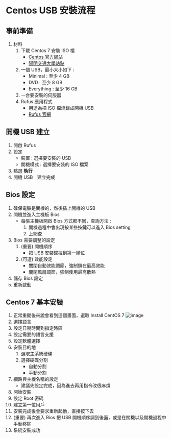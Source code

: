 Centos USB 安裝流程
===

事前準備
---

1. 材料
    1. 下載 Centos 7 安裝 ISO 檔
        - [Centos 官方網站](https://www.centos.org/)
        - [陽明交通大學站點](http://centos.cs.nctu.edu.tw/)
    2. 一個 USB，最小大小如下 :
        - Minimal     : 至少  4 GB
        - DVD         : 至少  8 GB
        - Everything  : 至少 16 GB 
    3. 一台要安裝的伺服器
    4. Rufus 應用程式
        - 用途為把 ISO 檔燒錄成開機 USB
        - [Rufus 官網](https://rufus.ie/)

開機 USB 建立
---

1. 開啟 Rufus
2. 設定
    - 裝置 : 選擇要安裝的 USB
    - 開機模式 : 選擇要安裝的 ISO 檔案
3. 點選 **執行**
4. 開機 USB　建立完成

Bios 設定
---

1. 確保電腦是關機的，然後插上開機的 USB
2. 開機並進入主機板 Bios
    - 每張主機板開啟 Bios 方式都不同，查詢方法 :
        1. 開機過程中會出現按某些按鍵可以進入 Bios setting
        2. 上網查
3. Bios 需要調整的設定
    1. (重要) 開機順序
        - 把 USB 安裝碟拉到第一順位
    2. (可選) 效能設定
        - 關閉自動效能調節，強制鎖在最高效能
        - 關閉風扇調節，強制使用最高散熱
4. 儲存 Bios 設定
5. 重新啟動

Centos 7 基本安裝
---

1. 正常重開後來說會看到這個畫面，選取 Install CentOS 7
    ![image](https://github.com/Connection2Peter/ConnectionNotebook/assets/69660530/760d21aa-6a81-42a1-841f-99269b6e4819)
2. 選擇語言
3. 設定日期時間到指定時區
4. 設定需要的語言支援
5. 設定軟體選擇
6. 安裝目的地
    1. 選取主系統硬碟
    2. 選擇硬碟分割
        - 自動分割
        - 手動分割
7. 網路與主機名稱的設定
    - 建議先設定完成，因為進去再用指令改很麻煩
8. 開始安裝
9. 設定 Root 密碼
10. 建立第一位用戶
11. 安裝完成後會要求重新起動，直接按下去
12. (重要) 再次進入 Bios 把 USB 開機順序調到後面，或是在關機以及開機過程中手動移除
13. 系統安裝成功

